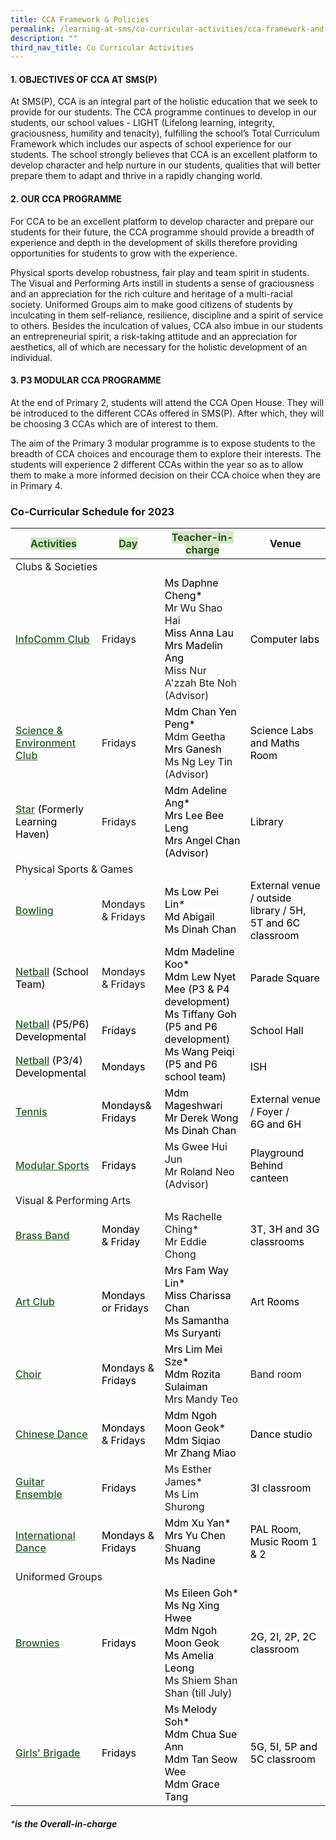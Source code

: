 ```yaml
---
title: CCA Framework & Policies
permalink: /learning-at-sms/co-curricular-activities/cca-framework-and-policies/
description: ""
third_nav_title: Co Curricular Activities
---
```

#### **1. OBJECTIVES OF CCA AT SMS(P)**

  

At SMS(P), CCA is an integral part of the holistic education that we seek to provide for our students. The CCA programme continues to develop in our students, our school values - LIGHT (Lifelong learning, integrity, graciousness, humility and tenacity), fulfilling the school’s Total Curriculum Framework which includes our aspects of school experience for our students. The school strongly believes that CCA is an excellent platform to develop character and help nurture in our students, qualities that will better prepare them to adapt and thrive in a rapidly changing world.

  

#### **2. OUR CCA PROGRAMME**

  

For CCA to be an excellent platform to develop character and prepare our students for their future, the CCA programme should provide a breadth of experience and depth in the development of skills therefore providing opportunities for students to grow with the experience.

  

Physical sports develop robustness, fair play and team spirit in students. The Visual and Performing Arts instill in students a sense of graciousness and an appreciation for the rich culture and heritage of a multi-racial society. Uniformed Groups aim to make good citizens of students by inculcating in them self-reliance, resilience, discipline and a spirit of service to others. Besides the inculcation of values, CCA also imbue in our students an entrepreneurial spirit, a risk-taking attitude and an appreciation for aesthetics, all of which are necessary for the holistic development of an individual.

  

#### **3\. P3 MODULAR CCA PROGRAMME**

  

At the end of Primary 2, students will attend the CCA Open House. They will be introduced to the different CCAs offered in SMS(P). After which, they will be choosing 3 CCAs which are of interest to them.

  

The aim of the Primary 3 modular programme is to expose students to the breadth of CCA choices and encourage them to explore their interests. The students will experience 2 different CCAs within the year so as to allow them to make a more informed decision on their CCA choice when they are in Primary 4.

### Co-Curricular Schedule for 2023

<style type="text/rolandcss">
.tg  {border-collapse:collapse;border-spacing:0;}
.tg td{border-color:black;border-style:solid;border-width:1px;font-family:Arial, sans-serif;font-size:14px;
  overflow:hidden;padding:10px 5px;word-break:normal;}
.tg th{border-color:black;border-style:solid;border-width:1px;font-family:Arial, sans-serif;font-size:14px;
  font-weight:normal;overflow:hidden;padding:10px 5px;word-break:normal;}
.tg .tg-pk3b{background-color:#FBFFFA;color:#222;text-align:center;vertical-align:top}
.tg .tg-bzhr{background-color:#D6E6C7;color:#2A5629;font-weight:bold;text-align:left;vertical-align:middle}
.tg .tg-9z0x{background-color:#D6E6C7;color:#2A5629;font-weight:bold;text-align:left;vertical-align:top}
.tg .tg-dgl5{background-color:#FFF;font-weight:bold;text-align:left;vertical-align:top}
.tg .tg-zr06{background-color:#FFF;text-align:left;vertical-align:middle}
.tg .tg-7fhq{background-color:#FFF;color:#2A5629;font-weight:bold;text-align:left;text-decoration:underline;vertical-align:top}
.tg .tg-ktyi{background-color:#FFF;text-align:left;vertical-align:top}
.tg .tg-7yig{background-color:#FFF;text-align:center;vertical-align:top}
.tg .tg-f4yw{background-color:#FFF;text-align:center;vertical-align:middle}
</style>
<table class="tg">
<thead>
  <tr>
    <th class="tg-bzhr"><span style="font-weight:bold;color:#2A5629;background-color:#D6E6C7">Activities</span></th>
    <th class="tg-bzhr"><span style="font-weight:bold;color:#2A5629;background-color:#D6E6C7">Day</span></th>
    <th class="tg-bzhr"><span style="font-weight:bold;color:#2A5629;background-color:#D6E6C7">Teacher-in-charge</span></th>
    <th class="tg-9z0x">Venue </th>
  </tr>
</thead>
<tbody>
  <tr>
    <td class="tg-dgl5" colspan="3">Clubs &amp; Societies</td>
    <td class="tg-zr06"><span style="color:#000;background-color:#FFF"> </span></td>
  </tr>
  <tr>
    <td class="tg-7fhq"><a href="https://stmargaretspri.moe.edu.sg/learning-at-smps/co-curricular-activities/clubs-and-societies/infocomm-club"><span style="font-weight:500;text-decoration:underline;color:#2A5629">InfoComm Club</span></a></td>
    <td class="tg-ktyi">Fridays <span style="color:#000;background-color:#FFF"> </span></td>
    <td class="tg-ktyi"><span style="font-weight:400;color:#000">Ms Daphne Cheng*</span><br><span style="background-color:initial">Mr Wu Shao Hai</span><br><span style="font-weight:400;color:#000">Miss Anna Lau</span><br><span style="font-weight:400;color:#000">Mrs Madelin Ang</span><br><span style="color:#222;background-color:#FBFFFA">Miss Nur A'zzah Bte Noh (Advisor) </span><br></td>
    <td class="tg-zr06"><span style="color:#000;background-color:#FFF">Computer labs </span></td>
  </tr>
  <tr>
    <td class="tg-7fhq"><a href="https://stmargaretspri.moe.edu.sg/learning-at-smps/co-curricular-activities/clubs-and-societies/science-n-environment-club"><span style="font-weight:500;text-decoration:underline;color:#2A5629">Science &amp; Environment Club</span></a></td>
    <td class="tg-ktyi">Fridays <span style="color:#000;background-color:#FFF"> </span></td>
    <td class="tg-ktyi"><span style="font-weight:400;color:#000">Mdm Chan Yen Peng*</span><br><span style="background-color:initial">Mdm Geetha</span><br><span style="font-weight:400;color:#000">Mrs Ganesh</span><br><span style="background-color:initial">Ms Ng Ley Tin (Advisor)</span></td>
    <td class="tg-zr06"><span style="color:#000;background-color:#FFF">Science Labs and Maths Room</span></td>
  </tr>
  <tr>
    <td class="tg-7fhq"><a href="https://stmargaretspri.moe.edu.sg/learning-at-smps/co-curricular-activities/clubs-and-societies/star"><span style="font-weight:500;text-decoration:underline;color:#2A5629">Star</span></a><span style="color:#000;background-color:#FFF"> (Formerly Learning Haven)</span></td>
    <td class="tg-ktyi">Fridays</td>
    <td class="tg-ktyi"><span style="font-weight:400;color:#000">Mdm Adeline Ang*</span><br><span style="font-weight:400;color:#000">Mrs Lee Bee Leng</span><br><span style="font-weight:400;color:#000">Mrs Angel Chan (Advisor)</span></td>
    <td class="tg-zr06"><span style="color:#000;background-color:#FFF">Library</span></td>
  </tr>
  <tr>
    <td class="tg-dgl5" colspan="3">Physical  Sports &amp;  <span style="background-color:initial">Games</span></td>
    <td class="tg-zr06"><span style="color:#000;background-color:#FFF"> </span></td>
  </tr>
  <tr>
    <td class="tg-7fhq"><a href="https://stmargaretspri.moe.edu.sg/learning-at-smps/co-curricular-activities/sports-and-games/bowling"><span style="font-weight:500;text-decoration:underline;color:#2A5629">Bowling</span></a></td>
    <td class="tg-7yig"><span style="background-color:initial">Mondays </span><br><span style="background-color:initial">&amp; Fridays</span></td>
    <td class="tg-zr06"><span style="color:#000;background-color:#FFF">Ms Low Pei Lin*</span><br><span style="color:#000;background-color:#FFF">Md Abigail</span><br><span style="color:#000;background-color:#FFF">Ms Dinah Chan</span><br></td>
    <td class="tg-zr06"><span style="color:#000;background-color:#FFF">External venue / outside library / 5H, 5T and 6C classroom</span><br></td>
  </tr>
  <tr>
    <td class="tg-7fhq"><a href="https://stmargaretspri.moe.edu.sg/learning-at-smps/co-curricular-activities/sports-and-games/netball"><span style="font-weight:500;text-decoration:underline;color:#2A5629">Netball</span></a><span style="color:#000;background-color:#FFF"> (School Team)</span></td>
    <td class="tg-dgl5"><br><span style="background-color:initial">Mondays </span><br><span style="background-color:initial">&amp; Fridays</span><br><br></td>
    <td class="tg-ktyi" rowspan="3"><span style="font-weight:400;color:#000">Mdm Madeline Koo*</span><br><span style="font-weight:400;color:#000">Mdm Lew Nyet Mee (P3 &amp; P4 development)</span><br><span style="font-weight:400;color:#000">Ms Tiffany Goh (P5 and P6 development)</span><br><span style="font-weight:400;color:#000">Ms Wang Peiqi (P5 and P6 school team)</span></td>
    <td class="tg-zr06"><span style="color:#000;background-color:#FFF">Parade Square</span></td>
  </tr>
  <tr>
    <td class="tg-7fhq"><a href="https://stmargaretspri.moe.edu.sg/learning-at-smps/co-curricular-activities/sports-and-games/netball"><span style="font-weight:500;text-decoration:underline;color:#2A5629">Netball</span></a><span style="color:#000;background-color:#FFF"> (P5/P6) Developmental</span></td>
    <td class="tg-f4yw"><span style="color:#000;background-color:#FFF"> Fridays</span></td>
    <td class="tg-zr06"><span style="color:#000;background-color:#FFF">School Hall </span></td>
  </tr>
  <tr>
    <td class="tg-7fhq"><a href="https://stmargaretspri.moe.edu.sg/learning-at-smps/co-curricular-activities/sports-and-games/netball"><span style="font-weight:500;text-decoration:underline;color:#2A5629">Netball</span></a><span style="color:#000;background-color:#FFF"> (P3/4) Developmental</span></td>
    <td class="tg-f4yw"><span style="color:#000;background-color:#FFF"> Mondays</span></td>
    <td class="tg-zr06"><span style="color:#000;background-color:#FFF">ISH </span></td>
  </tr>
  <tr>
    <td class="tg-7fhq"><a href="https://stmargaretspri.moe.edu.sg/learning-at-smps/co-curricular-activities/sports-and-games/tennis"><span style="font-weight:500;text-decoration:underline;color:#2A5629">Tennis</span></a></td>
    <td class="tg-7yig"><span style="font-weight:400;color:#000">Mondays&amp; Fridays</span></td>
    <td class="tg-ktyi"><span style="font-weight:400;color:#000">Mdm Mageshwari</span><br><span style="font-weight:400;color:#000">Mr Derek Wong<br>Ms Dinah Chan</span></td>
    <td class="tg-zr06"><span style="color:#000;background-color:#FFF">External venue / Foyer /</span><br><span style="color:#000;background-color:#FFF">6G and 6H</span></td>
  </tr>
  <tr>
    <td class="tg-7fhq"><a href="https://stmargaretspri.moe.edu.sg/learning-at-smps/co-curricular-activities/sports-and-games/modular-sports"><span style="font-weight:500;text-decoration:underline;color:#2A5629">Modular Sports</span></a></td>
    <td class="tg-f4yw"><span style="color:#000;background-color:#FFF">Fridays </span></td>
    <td class="tg-ktyi">Ms Gwee Hui Jun<br><span style="background-color:initial">Mr Roland Neo (Advisor)</span></td>
    <td class="tg-zr06"><span style="color:#000;background-color:#FFF">Playground Behind canteen </span></td>
  </tr>
  <tr>
    <td class="tg-dgl5" colspan="3">Visual &amp; Performing Arts   <span style="color:#000;background-color:#FFF">     </span></td>
    <td class="tg-zr06"><span style="color:#000;background-color:#FFF"> </span></td>
  </tr>
  <tr>
    <td class="tg-7fhq"><a href="https://stmargaretspri.moe.edu.sg/learning-at-smps/co-curricular-activities/performing-arts/brass-band"><span style="font-weight:500;text-decoration:underline;color:#2A5629;background-color:transparent">Brass Band</span></a></td>
    <td class="tg-f4yw"><span style="color:#000;background-color:#FFF">Monday</span><br><span style="color:#000;background-color:#FFF">&amp; Friday</span></td>
    <td class="tg-ktyi">Ms Rachelle Ching*<br>Mr Eddie Chong</td>
    <td class="tg-zr06"><span style="color:#000;background-color:#FFF">3T, 3H and 3G classrooms  </span></td>
  </tr>
  <tr>
    <td class="tg-7fhq"><a href="https://stmargaretspri.moe.edu.sg/learning-at-smps/co-curricular-activities/clubs-and-societies/art-club"><span style="font-weight:500;text-decoration:underline;color:#2A5629">Art Club</span></a></td>
    <td class="tg-f4yw"><span style="color:#000;background-color:#FFF">Mondays or Fridays</span></td>
    <td class="tg-zr06"><span style="color:#000;background-color:#FFF">Mrs Fam Way Lin*</span><br><span style="color:#000;background-color:#FFF">Miss Charissa Chan</span><br><span style="color:#000;background-color:#FFF">Ms Samantha</span><br><span style="color:#000;background-color:#FFF">Ms Suryanti</span></td>
    <td class="tg-zr06"><span style="color:#000;background-color:#FFF">Art Rooms</span></td>
  </tr>
  <tr>
    <td class="tg-7fhq"><a href="https://stmargaretspri.moe.edu.sg/learning-at-smps/co-curricular-activities/performing-arts/choir"><span style="font-weight:500;text-decoration:underline;color:#2A5629">Choir</span></a></td>
    <td class="tg-f4yw"><span style="color:#000;background-color:#FFF">Mondays &amp; Fridays</span></td>
    <td class="tg-ktyi"><span style="font-weight:400;color:#000">Mrs Lim Mei Sze*</span><br><span style="font-weight:400;color:#000">Mdm Rozita Sulaiman </span><br><span style="background-color:transparent">Mrs Mandy Teo</span><br></td>
    <td class="tg-pk3b"><span style="color:#222;background-color:#FBFFFA">Band room</span><br></td>
  </tr>
  <tr>
    <td class="tg-7fhq"><a href="https://stmargaretspri.moe.edu.sg/learning-at-smps/co-curricular-activities/performing-arts/chinese-dance"><span style="font-weight:500;text-decoration:underline;color:#2A5629">Chinese Dance</span></a></td>
    <td class="tg-f4yw"><span style="color:#000;background-color:#FFF">Mondays</span><br><span style="color:#000;background-color:#FFF">&amp; Fridays  </span></td>
    <td class="tg-zr06"><span style="color:#000;background-color:#FFF">Mdm Ngoh Moon Geok*</span><br><span style="color:#000;background-color:#FFF">Mdm Siqiao</span><br><span style="color:#000;background-color:#FFF">Mr Zhang Miao</span></td>
    <td class="tg-zr06"><span style="color:#000;background-color:#FFF">Dance studio  </span></td>
  </tr>
  <tr>
    <td class="tg-7fhq"><a href="https://stmargaretspri.moe.edu.sg/learning-at-smps/co-curricular-activities/performing-arts/guitar-ensemble"><span style="font-weight:500;text-decoration:underline;color:#2A5629">Guitar Ensemble</span></a><span style="color:#000;background-color:#FFF"> </span></td>
    <td class="tg-f4yw"><span style="color:#000;background-color:#FFF">Fridays </span></td>
    <td class="tg-ktyi"><span style="background-color:initial">Ms Esther James*</span><br><span style="background-color:initial">Ms Lim Shurong</span></td>
    <td class="tg-zr06"><span style="color:#000;background-color:#FFF">3I classroom </span></td>
  </tr>
  <tr>
    <td class="tg-7fhq"><a href="https://stmargaretspri.moe.edu.sg/learning-at-smps/co-curricular-activities/performing-arts/international-dance"><span style="font-weight:500;text-decoration:underline;color:#2A5629">International Dance</span></a></td>
    <td class="tg-f4yw"><span style="color:#000;background-color:#FFF">Mondays  &amp; Fridays</span></td>
    <td class="tg-zr06"><span style="color:#000;background-color:#FFF">Mdm Xu Yan* </span><br><span style="color:#000;background-color:#FFF">Mrs Yu Chen Shuang</span><br><span style="color:#000;background-color:#FFF">Ms Nadine</span></td>
    <td class="tg-zr06"><span style="color:#000;background-color:#FFF">PAL Room, Music Room 1</span><br><span style="color:#000;background-color:#FFF">&amp; 2  </span></td>
  </tr>
  <tr>
    <td class="tg-dgl5" colspan="3">Uniformed Groups <span style="color:#000;background-color:#FFF">     </span></td>
    <td class="tg-zr06"><span style="color:#000;background-color:#FFF"> </span></td>
  </tr>
  <tr>
    <td class="tg-7fhq"><a href="https://stmargaretspri.moe.edu.sg/learning-at-smps/co-curricular-activities/uniformed-groups/brownies"><span style="font-weight:500;text-decoration:underline;color:#2A5629">Brownies</span></a></td>
    <td class="tg-f4yw"><span style="color:#000;background-color:#FFF">Fridays</span></td>
    <td class="tg-ktyi"><span style="font-weight:400;color:#000">Ms Eileen Goh*</span><br><span style="font-weight:400;color:#000">Ms Ng Xing Hwee </span><br><span style="font-weight:400;color:#000">Mdm Ngoh Moon Geok</span><br><span style="font-weight:400;color:#000">Ms Amelia Leong</span><br>Ms Shiem Shan Shan (till July)</td>
    <td class="tg-zr06"><span style="color:#000;background-color:#FFF"> 2G, 2I, 2P, 2C classroom</span></td>
  </tr>
  <tr>
    <td class="tg-7fhq"><a href="https://stmargaretspri.moe.edu.sg/learning-at-smps/co-curricular-activities/uniformed-groups/girls-brigade"><span style="font-weight:500;text-decoration:underline;color:#2A5629">Girls' Brigade</span></a><span style="color:#000;background-color:#FFF"> </span></td>
    <td class="tg-f4yw"><span style="color:#000;background-color:#FFF">Fridays</span></td>
    <td class="tg-zr06"><span style="color:#000;background-color:#FFF">Ms Melody Soh*</span><br><span style="color:#000;background-color:#FFF">Mdm Chua Sue Ann</span><br><span style="color:#000;background-color:#FFF">Mdm Tan Seow Wee</span><br><span style="color:#000;background-color:#FFF">Mdm Grace Tang</span><br></td>
    <td class="tg-zr06"><span style="color:#000;background-color:#FFF">5G, 5I, 5P and 5C classroom</span></td>
  </tr>
</tbody>
</table>


###### ****is the Overall-in-charge***